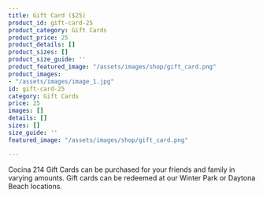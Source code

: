 ```yaml
---
title: Gift Card ($25)
product_id: gift-card-25
product_category: Gift Cards
product_price: 25
product_details: []
product_sizes: []
product_size_guide: ''
product_featured_image: "/assets/images/shop/gift_card.png"
product_images:
- "/assets/images/image_1.jpg"
id: gift-card-25
category: Gift Cards
price: 25
images: []
details: []
sizes: []
size_guide: ''
featured_image: "/assets/images/shop/gift_card.png"

---
```

Cocina 214 Gift Cards can be purchased for your friends and family in varying amounts. Gift cards can be redeemed at our Winter Park or Daytona Beach locations.
